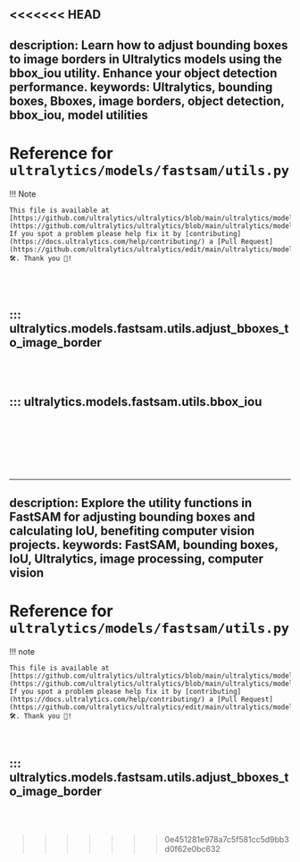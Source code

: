 <<<<<<< HEAD
---
description: Learn how to adjust bounding boxes to image borders in Ultralytics models using the bbox_iou utility. Enhance your object detection performance.
keywords: Ultralytics, bounding boxes, Bboxes, image borders, object detection, bbox_iou, model utilities
---

# Reference for `ultralytics/models/fastsam/utils.py`

!!! Note

    This file is available at [https://github.com/ultralytics/ultralytics/blob/main/ultralytics/models/fastsam/utils.py](https://github.com/ultralytics/ultralytics/blob/main/ultralytics/models/fastsam/utils.py). If you spot a problem please help fix it by [contributing](https://docs.ultralytics.com/help/contributing/) a [Pull Request](https://github.com/ultralytics/ultralytics/edit/main/ultralytics/models/fastsam/utils.py) 🛠️. Thank you 🙏!

<br><br>

## ::: ultralytics.models.fastsam.utils.adjust_bboxes_to_image_border

<br><br>

## ::: ultralytics.models.fastsam.utils.bbox_iou

<br><br>
=======
---
description: Explore the utility functions in FastSAM for adjusting bounding boxes and calculating IoU, benefiting computer vision projects.
keywords: FastSAM, bounding boxes, IoU, Ultralytics, image processing, computer vision
---

# Reference for `ultralytics/models/fastsam/utils.py`

!!! note

    This file is available at [https://github.com/ultralytics/ultralytics/blob/main/ultralytics/models/fastsam/utils.py](https://github.com/ultralytics/ultralytics/blob/main/ultralytics/models/fastsam/utils.py). If you spot a problem please help fix it by [contributing](https://docs.ultralytics.com/help/contributing/) a [Pull Request](https://github.com/ultralytics/ultralytics/edit/main/ultralytics/models/fastsam/utils.py) 🛠️. Thank you 🙏!

<br>

## ::: ultralytics.models.fastsam.utils.adjust_bboxes_to_image_border

<br><br>
>>>>>>> 0e451281e978a7c5f581cc5d9bb3d0f62e0bc632
